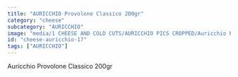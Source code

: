 ```yaml
---
title: "AURICCHIO Provolone Classico 200gr"
category: "cheese"
subcategory: "AURICCHIO"
image: "media/1 CHEESE AND COLD CUTS/AURICCHIO PICS CROPPED/Auricchio PROVOLONE CLASSICO 200gr.jpg"
id: "cheese-auricchio-17"
tags: ["AURICCHIO"]
---
```


Auricchio Provolone Classico 200gr

